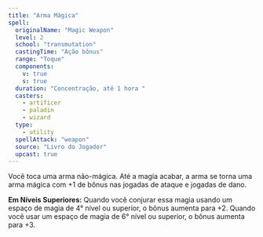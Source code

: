 ```yaml
---
title: "Arma Mágica"
spell:
  originalName: "Magic Weapon"
  level: 2
  school: "transmutation"
  castingTime: "Ação bônus"
  range: "Toque"
  components:
    v: true
    s: true
  duration: "Concentração, até 1 hora "
  casters:
    - artificer
    - paladin
    - wizard
  type:
    - utility
  spellAttack: "weapon"
  source: "Livro do Jogador"
  upcast: true
---
```


Você toca uma arma não-mágica. Até a magia acabar, a arma se torna uma arma mágica com +1 de bônus nas jogadas de ataque e jogadas de dano.

**Em Níveis Superiores:** Quando você conjurar essa magia usando um espaço de magia de 4° nível ou superior, o bônus aumenta para +2. Quando você usar um espaço de magia de 6° nível ou superior, o bônus aumenta para +3.
